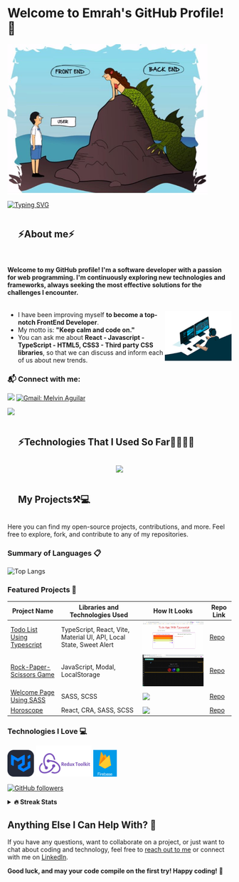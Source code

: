 # Welcome to Emrah's GitHub Profile! 👋

<picture> <img src="./FrontEndBackEndUser.jpg" align="center"  width = 450px /> </picture>

<a href="https://git.io/typing-svg"><img src="https://readme-typing-svg.demolab.com?font=comic+sense&weight=600&size=25&pause=1000&color=1E88E5&vCenter=true&width=800&height=60&lines=Hi,+I+am+Emrah,;💪%F0%9F%91%A8%F0%9F%8F%BB%E2%80%8D%F0%9F%92%BB+A+Software+Developer;🚀currently, working+as+a+FrontEnd+Developer... ;🛸+Love+to+learn+new+technologies." alt="Typing SVG" /></a>

<!--h2 without bottom border-->
<div id="user-content-toc">
  <ul align="left">
    <summary> <h2 style="display: inline-block">⚡About me⚡</h2></summary>
  </ul>
</div>

<h4 style="display: inline-block; align="center"">  Welcome to my GitHub profile! I'm a software developer with a passion for web programming. I'm continuously exploring new technologies and frameworks, always seeking the most effective solutions for the challenges I encounter. 
</h4>

<picture> <img src="./FrontEnd.png" align="right"  width = 150px /> </picture>

- I have been improving myself **to become a top-notch FrontEnd Developer**.
- My motto is: **"Keep calm and code on."**
- You can ask me about **React - Javascript - TypeScript - HTML5, CSS3 - Third party CSS libraries**, so that we can discuss and inform each of us about new trends.

### 📬 Connect with me:

[![](https://img.shields.io/badge/linkedin-%230077B5.svg?&style=for-the-badge&logo=linkedin&logoColor=white)](https://www.linkedin.com/in/emrahugurlu2003/)
[![Gmail: Melvin Aguilar](https://img.shields.io/badge/-gmail-red?style=for-the-badge&logo=Gmail&logoColor=white&link=mailto:emrahugurlu2023@gmail.com)](mailto:emrahugurlu2023@gmail.com)

<img src="https://user-images.githubusercontent.com/73097560/115834477-dbab4500-a447-11eb-908a-139a6edaec5c.gif" >
<div id="user-content-toc">
  <ul>
    <summary><h2 style="display: inline-block">⚡Technologies That I Used So Far👨🏻‍💻🌌</h2></summary>

  </ul>
</div>
<!--tech stack icons-->
<p align="center">
  <a href="https://skillicons.dev">
    <img src="https://skillicons.dev/icons?i=html,css,js,ts,react,redux,bootstrap,materialui,tailwind,sass,styledcomponents,c,cpp,cs,java,bash,matlab,postman,github,vercel,vite,git,vscode&perline=15" />
  </a>
</p>

<div id="user-content-toc">
  <ul>
    <summary><h2 style="display: inline-block">My Projects⚒💻</h2></summary>
  </ul>
</div>

Here you can find my open-source projects, contributions, and more. Feel free to explore, fork, and contribute to any of my repositories.

### Summary of Languages 📋

![Top Langs](https://github-readme-stats.vercel.app/api/top-langs/?username=emrahugurlu2003&layout=compact&theme=dark)

### Featured Projects 🚀

| Project Name                                                                   | Libraries and Technologies Used                                     | How It Looks                                                                                                                                          | Repo Link                                                                      |
| ------------------------------------------------------------------------------ | ------------------------------------------------------------------- | ----------------------------------------------------------------------------------------------------------------------------------------------------- | ------------------------------------------------------------------------------ |
| [Todo List Using Typescript](https://todo-app-typescript-ten.vercel.app/)      | TypeScript, React, Vite, Material UI, API, Local State, Sweet Alert | [<picture> <img src="./Demo-Todo-List-TypeScript_Short.gif" align="center"  width = 450px /> </picture>](https://todo-app-typescript-ten.vercel.app/) | [Repo](https://github.com/emrahugurlu2003/todo-app-typescript)                 |
| [Rock-Paper-Scissors Game](https://rock-paper-scissors-pink-three.vercel.app/) | JavaScript, Modal, LocalStorage                                     | [<picture> <img src="./Demo-Rock-Paper_Scissors.gif" align="center"  width = 450px /> </picture>](https://rock-paper-scissors-pink-three.vercel.app/)                                                                                            | [Repo](https://github.com/emrahugurlu2003/JavaScript-Scissors-Paper-Rock-Game) |
| [Welcome Page Using SASS](https://travel-site-using-sass.vercel.app/)          | SASS, SCSS                                                          | [<picture> <img src="./Demo-Travel-Site-Using-SASS.gif" align="center"  width = 450px /> </picture>](https://travel-site-using-sass.vercel.app/)      | [Repo](https://github.com/emrahugurlu2003/Travel-Site-Using-SASS)              |
| [Horoscope](https://react-horoscope.vercel.app)                                | React, CRA, SASS, SCSS                                              | [<picture> <img src="./Demo-React-Horoscope.gif" align="center"  width = 450px /> </picture>](https://react-horoscope.vercel.app/)                    | [Repo](https://github.com/emrahugurlu2003/react-horoscope)                     |

### Technologies I Love 💻

<img src="./MUI.png" alt="MUI" height="60px" /> <img src="./ReduxToolKit.jpg" alt="Redux ToolKit" height="70px" /> <img src="./FireBase.png" alt="FireBase" height="60px" />

[![GitHub followers](https://img.shields.io/github/followers/emrahugurlu2003?style=social)](https://github.com/emrahugurlu2003)

<!-- ![](https://komarev.com/ghpvc/?username=AliDurul&style=flat-square) -->

<!-- ![](https://komarev.com/ghpvc/?username=emrahugurlu2003&color=blue&style=for-the-badge) -->
<!-- ![Profile views](https://gpvc.arturio.dev/AliDurul) -->

<!-- ## GitHub Usage Stats 📊

[![GitHub stats](https://github-readme-stats.vercel.app/api?username=emrahugurlu2003&show_icons=true&theme=dark)](https://github.com/emrahugurlu2003) -->

<details>
<summary><b>🔥 Streak Stats</b></summary>
<br>
  
[![GitHub Streak](http://github-readme-streak-stats.herokuapp.com?user=emrahugurlu2003&theme=transparent&border_radius=4.4&exclude_days=Sun&card_width=390)](https://git.io/streak-stats)
</details>

<!-- <details>
<summary><b>🏆 Github Trophies</b></summary>
<br>
<img align="center" src="https://github-profile-trophy.vercel.app/?username=emrahugurlu2003&theme=discord" alt="MelvinAguilar" />
</details> -->

## Anything Else I Can Help With? 🤔

If you have any questions, want to collaborate on a project, or just want to chat about coding and technology, feel free to [reach out to me](mailto:emrahugurlu2023@gmail.com) or connect with me on [LinkedIn](https://www.linkedin.com/in/emrahugurlu2003/).

**Good luck, and may your code compile on the first try! Happy coding!** 🚀
